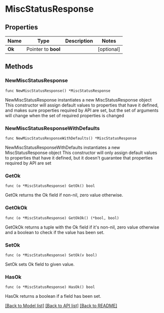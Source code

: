 # MiscStatusResponse

## Properties

Name | Type | Description | Notes
------------ | ------------- | ------------- | -------------
**Ok** | Pointer to **bool** |  | [optional] 

## Methods

### NewMiscStatusResponse

`func NewMiscStatusResponse() *MiscStatusResponse`

NewMiscStatusResponse instantiates a new MiscStatusResponse object
This constructor will assign default values to properties that have it defined,
and makes sure properties required by API are set, but the set of arguments
will change when the set of required properties is changed

### NewMiscStatusResponseWithDefaults

`func NewMiscStatusResponseWithDefaults() *MiscStatusResponse`

NewMiscStatusResponseWithDefaults instantiates a new MiscStatusResponse object
This constructor will only assign default values to properties that have it defined,
but it doesn't guarantee that properties required by API are set

### GetOk

`func (o *MiscStatusResponse) GetOk() bool`

GetOk returns the Ok field if non-nil, zero value otherwise.

### GetOkOk

`func (o *MiscStatusResponse) GetOkOk() (*bool, bool)`

GetOkOk returns a tuple with the Ok field if it's non-nil, zero value otherwise
and a boolean to check if the value has been set.

### SetOk

`func (o *MiscStatusResponse) SetOk(v bool)`

SetOk sets Ok field to given value.

### HasOk

`func (o *MiscStatusResponse) HasOk() bool`

HasOk returns a boolean if a field has been set.


[[Back to Model list]](../README.md#documentation-for-models) [[Back to API list]](../README.md#documentation-for-api-endpoints) [[Back to README]](../README.md)


